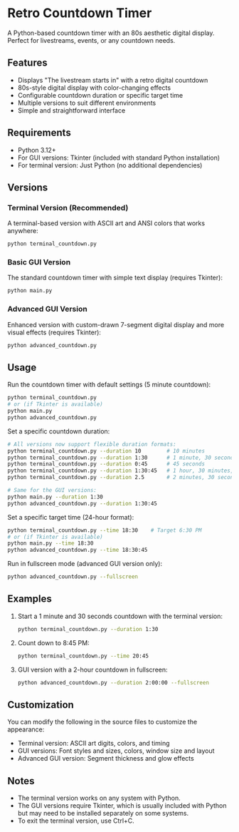 # Retro Countdown Timer

A Python-based countdown timer with an 80s aesthetic digital display. Perfect for livestreams, events, or any countdown needs.

## Features

- Displays "The livestream starts in" with a retro digital countdown
- 80s-style digital display with color-changing effects
- Configurable countdown duration or specific target time
- Multiple versions to suit different environments
- Simple and straightforward interface

## Requirements

- Python 3.12+
- For GUI versions: Tkinter (included with standard Python installation)
- For terminal version: Just Python (no additional dependencies)

## Versions

### Terminal Version (Recommended)

A terminal-based version with ASCII art and ANSI colors that works anywhere:

```bash
python terminal_countdown.py
```

### Basic GUI Version

The standard countdown timer with simple text display (requires Tkinter):

```bash
python main.py
```

### Advanced GUI Version

Enhanced version with custom-drawn 7-segment digital display and more visual effects (requires Tkinter):

```bash
python advanced_countdown.py
```

## Usage

Run the countdown timer with default settings (5 minute countdown):

```bash
python terminal_countdown.py
# or (if Tkinter is available)
python main.py
python advanced_countdown.py
```

Set a specific countdown duration:

```bash
# All versions now support flexible duration formats:
python terminal_countdown.py --duration 10        # 10 minutes
python terminal_countdown.py --duration 1:30      # 1 minute, 30 seconds
python terminal_countdown.py --duration 0:45      # 45 seconds
python terminal_countdown.py --duration 1:30:45   # 1 hour, 30 minutes, 45 seconds
python terminal_countdown.py --duration 2.5       # 2 minutes, 30 seconds

# Same for the GUI versions:
python main.py --duration 1:30
python advanced_countdown.py --duration 1:30:45
```

Set a specific target time (24-hour format):

```bash
python terminal_countdown.py --time 18:30    # Target 6:30 PM
# or (if Tkinter is available)
python main.py --time 18:30
python advanced_countdown.py --time 18:30:45
```

Run in fullscreen mode (advanced GUI version only):

```bash
python advanced_countdown.py --fullscreen
```

## Examples

1. Start a 1 minute and 30 seconds countdown with the terminal version:
   ```bash
   python terminal_countdown.py --duration 1:30
   ```

2. Count down to 8:45 PM:
   ```bash
   python terminal_countdown.py --time 20:45
   ```

3. GUI version with a 2-hour countdown in fullscreen:
   ```bash
   python advanced_countdown.py --duration 2:00:00 --fullscreen
   ```

## Customization

You can modify the following in the source files to customize the appearance:

- Terminal version: ASCII art digits, colors, and timing
- GUI versions: Font styles and sizes, colors, window size and layout
- Advanced GUI version: Segment thickness and glow effects

## Notes

- The terminal version works on any system with Python.
- The GUI versions require Tkinter, which is usually included with Python but may need to be installed separately on some systems.
- To exit the terminal version, use Ctrl+C.
